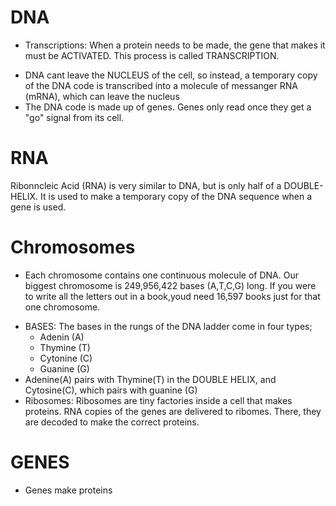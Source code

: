 # DNA 

- Transcriptions: When a protein needs to be made, the gene that makes it must be ACTIVATED. This process is called TRANSCRIPTION.	

* DNA cant leave the NUCLEUS of the cell, so instead, a temporary copy of the DNA code is transcribed into a molecule of messanger RNA (mRNA), which can leave the nucleus
* The DNA code is made up of genes. Genes only read once they get a "go" signal from its cell.

# RNA
Ribonncleic Acid (RNA) is very similar to DNA, but is only half of a DOUBLE-HELIX. It is used to make a temporary copy of the DNA sequence when a gene is used.


# Chromosomes
- Each chromosome contains one continuous molecule of DNA. Our biggest chromosome is 249,956,422 bases (A,T,C,G) long. If you were to write all the letters out in a book,youd need 16,597 books just for that one chromosome.

* BASES: The bases in the rungs of the DNA ladder come in four types;
	* Adenin (A)
	* Thymine (T)
	* Cytonine (C)
	* Guanine (G)
* Adenine(A) pairs with Thymine(T) in the DOUBLE HELIX, and Cytosine(C), which pairs with guanine (G)
* Ribosomes: Ribosomes are tiny factories inside a cell that makes proteins. RNA copies of the genes are delivered to ribomes. There, they are decoded to make the correct proteins.



# GENES

- Genes make proteins
